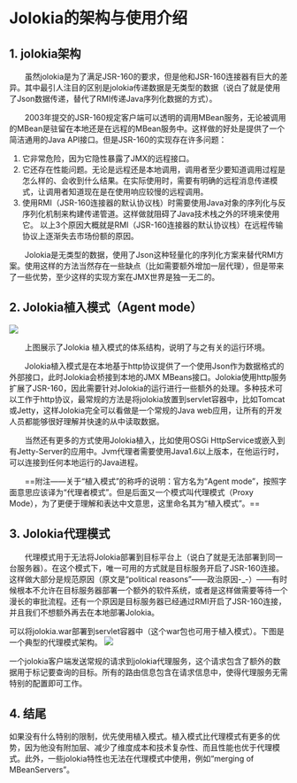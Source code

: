 # Jolokia的架构与使用介绍
## 1. jolokia架构
&emsp;&emsp;虽然jolokia是为了满足JSR-160的要求，但是他和JSR-160连接器有巨大的差异。其中最引人注目的区别是jolokia传递数据是无类型的数据（说白了就是使用了Json数据传递，替代了RMI传递Java序列化数据的方式）。

&emsp;&emsp;2003年提交的JSR-160规定客户端可以透明的调用MBean服务，无论被调用的MBean是驻留在本地还是在远程的MBean服务中。这样做的好处是提供了一个简洁通用的Java API接口。但是JSR-160的实现存在许多问题：

1. 它非常危险，因为它隐性暴露了JMX的远程接口。
1. 它还存在性能问题。无论是远程还是本地调用，调用者至少要知道调用过程是怎么样的、会收到什么结果。在实际使用时，需要有明确的远程消息传递模式，让调用者知道现在是在使用响应较慢的远程调用。
1. 使用RMI（JSR-160连接器的默认协议栈）时需要使用Java对象的序列化与反序列化机制来构建传递管道。这样做就阻碍了Java技术栈之外的环境来使用它。
以上3个原因大概就是RMI（JSR-160连接器的默认协议栈）在远程传输协议上逐渐失去市场份额的原因。

&emsp;&emsp;Jolokia是无类型的数据，使用了Json这种轻量化的序列化方案来替代RMI方案。使用这样的方法当然存在一些缺点（比如需要额外增加一层代理），但是带来了一些优势，至少这样的实现方案在JMX世界是独一无二的。

## 2. Jolokia植入模式（Agent mode）
![](https://raw.githubusercontent.com/jiangwei618/note/master/assets/image/5Jolokia.md-2019-08-06-15-02-50.png)

&emsp;&emsp;上图展示了Jolokia 植入模式的体系结构，说明了与之有关的运行环境。

&emsp;&emsp;Jolokia植入模式是在本地基于http协议提供了一个使用Json作为数据格式的外部接口，此时Jolokia会桥接到本地的JMX MBeans接口。Jolokia使用http服务扩展了JSR-160，因此需要针对Jolokia的运行进行一些额外的处理。多种技术可以工作于http协议，最常规的方法是将jolokia放置到servlet容器中，比如Tomcat或Jetty，这样Jolokia完全可以看做是一个常规的Java web应用，让所有的开发人员都能够很好理解并快速的从中读取数据。

&emsp;&emsp;当然还有更多的方式使用Jolokia植入，比如使用OSGi HttpService或嵌入到有Jetty-Server的应用中。Jvm代理者需要使用Java1.6以上版本，在他运行时，可以连接到任何本地运行的Java进程。

&emsp;&emsp;==附注——关于“植入模式”的称呼的说明：官方名为“Agent mode”，按照字面意思应该译为“代理者模式”。但是后面又一个模式叫代理模式（Proxy Mode），为了更便于理解和表达中文意思，这里命名其为“植入模式”。==

## 3. Jolokia代理模式
&emsp;&emsp;代理模式用于无法将Jolokia部署到目标平台上（说白了就是无法部署到同一台服务器）。在这个模式下，唯一可用的方式就是目标服务开启了JSR-160连接。这样做大部分是规范原因（原文是“political reasons”——政治原因-_-）——有时候根本不允许在目标服务器部署一个额外的软件系统，或者是这样做需要等待一个漫长的审批流程。还有一个原因是目标服务器已经通过RMI开启了JSR-160连接，并且我们不想额外再去在本地部署Jolokia。

可以将jolokia.war部署到servlet容器中（这个war包也可用于植入模式）。下图是一个典型的代理模式架构。
![](https://raw.githubusercontent.com/jiangwei618/note/master/assets/image/5Jolokia.md-2019-08-06-15-03-01.png)

一个jolokia客户端发送常规的请求到jolokia代理服务，这个请求包含了额外的数据用于标记要查询的目标。所有的路由信息包含在请求信息中，使得代理服务无需特别的配置即可工作。

## 4. 结尾
如果没有什么特别的限制，优先使用植入模式。植入模式比代理模式有更多的优势，因为他没有附加层、减少了维度成本和技术复杂性、而且性能也优于代理模式。此外，一些jolokia特性也无法在代理模式中使用，例如“merging of MBeanServers”。